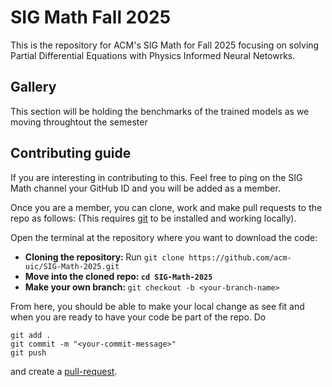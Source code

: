 # SIG Math Fall 2025

This is the repository for ACM's SIG Math for Fall 2025 focusing on solving Partial Differential Equations with Physics Informed Neural Netowrks.

## Gallery
This section will be holding the benchmarks of the trained models as we moving throughtout the semester
<!--TODO -->

## Contributing guide 
If you are interesting in contributing to this. Feel free to ping on the SIG Math channel your GitHub ID and you will be added as a member.

Once you are a member, you can clone, work and make pull requests to the repo as follows: (This requires [git](https://git-scm.com/install/) to be installed and working locally).

Open the terminal at the repository where you want to download the code:
- <b> Cloning the repository: </b> Run `git clone https://github.com/acm-uic/SIG-Math-2025.git`
- <b> Move into the cloned repo: `cd SIG-Math-2025` </b>
- <b> Make your own branch: </b> `git checkout -b <your-branch-name>`

From here, you should be able to make your local change as see fit and when you are ready to have your code be part of the repo. Do
```
git add .
git commit -m "<your-commit-message>"
git push
```
and create a [pull-request](https://docs.github.com/en/pull-requests/collaborating-with-pull-requests/proposing-changes-to-your-work-with-pull-requests/creating-a-pull-request).